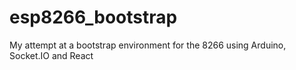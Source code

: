 # esp8266_bootstrap
My attempt at a bootstrap environment for the 8266 using Arduino, Socket.IO and React
